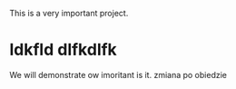 
This is a very important project.
# ldkfld dlfkdlfk

We will demonstrate ow imoritant is it.
zmiana po obiedzie
